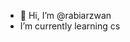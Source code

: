 - 👋 Hi, I’m @rabiarzwan
- I’m currently learning cs


<!---
rabiarzwan/rabiarzwan is a ✨ special ✨ repository because its `README.md` (this file) appears on your GitHub profile.
You can click the Preview link to take a look at your changes.
--->
